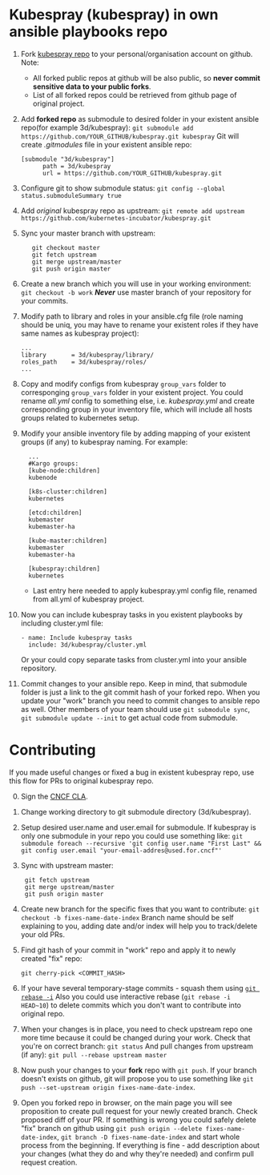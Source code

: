 # Kubespray (kubespray) in own ansible playbooks repo

1. Fork [kubespray repo](https://github.com/kubernetes-incubator/kubespray) to your personal/organisation account on github.
   Note:
     * All forked public repos at github will be also public, so **never commit sensitive data to your public forks**.
   * List of all forked repos could be retrieved from github page of original project.

2. Add **forked repo** as submodule to desired folder in your existent ansible repo(for example 3d/kubespray):
  ```git submodule add https://github.com/YOUR_GITHUB/kubespray.git kubespray```
  Git will create _.gitmodules_ file in your existent ansible repo:
   ```
   [submodule "3d/kubespray"]
         path = 3d/kubespray
         url = https://github.com/YOUR_GITHUB/kubespray.git
   ```

3. Configure git to show submodule status:
```git config --global status.submoduleSummary true```

4. Add *original* kubespray repo as upstream:
```git remote add upstream https://github.com/kubernetes-incubator/kubespray.git```

5. Sync your master branch with upstream:
   ```
      git checkout master
      git fetch upstream
      git merge upstream/master
      git push origin master
   ```

6. Create a new branch which you will use in your working environment:
```git checkout -b work```
    ***Never*** use master branch of your repository for your commits.

7. Modify path to library and roles in your ansible.cfg file (role naming should be uniq, you may have to rename your existent roles if they have same names as kubespray project):
   ```
   ...
   library       = 3d/kubespray/library/
   roles_path    = 3d/kubespray/roles/
   ...
   ```

8. Copy and modify configs from kubespray `group_vars` folder to corresponging `group_vars` folder in your existent project.
You could rename *all.yml* config to something else, i.e. *kubespray.yml* and create corresponding group in your inventory file, which will include all hosts groups related to kubernetes setup.

9. Modify your ansible inventory file by adding mapping of your existent groups (if any) to kubespray naming.
   For example:
   ```
     ...
     #Kargo groups:
     [kube-node:children]
     kubenode

     [k8s-cluster:children]
     kubernetes

     [etcd:children]
     kubemaster
     kubemaster-ha

     [kube-master:children]
     kubemaster
     kubemaster-ha

     [kubespray:children]
     kubernetes
     ```
     * Last entry here needed to apply kubespray.yml config file, renamed from all.yml of kubespray project.

10. Now you can include kubespray tasks in you existent playbooks by including cluster.yml file:
     ```
     - name: Include kubespray tasks
       include: 3d/kubespray/cluster.yml
     ```
     Or your could copy separate tasks from cluster.yml into your ansible repository.

11. Commit changes to your ansible repo. Keep in mind, that submodule folder is just a link to the git commit hash of your forked repo.
When you update your "work" branch you need to commit changes to ansible repo as well.
Other members of your team should use ```git submodule sync```, ```git submodule update --init``` to get actual code from submodule.

# Contributing
If you made useful changes or fixed a bug in existent kubespray repo, use this flow for PRs to original kubespray repo.

0. Sign the [CNCF CLA](https://git.k8s.io/community/CLA.md).

1. Change working directory to git submodule directory (3d/kubespray).

2. Setup desired user.name and user.email for submodule.
If kubespray is only one submodule in your repo you could use something like:
```git submodule foreach --recursive 'git config user.name "First Last" && git config user.email "your-email-addres@used.for.cncf"'```

3. Sync with upstream master:
   ```
    git fetch upstream
    git merge upstream/master
    git push origin master
     ```
4. Create new branch for the specific fixes that you want to contribute:
```git checkout -b fixes-name-date-index```
Branch name should be self explaining to you, adding date and/or index will help you to track/delete your old PRs.

5. Find git hash of your commit in "work" repo and apply it to newly created "fix" repo:
     ```
     git cherry-pick <COMMIT_HASH>
     ```
6. If your have several temporary-stage commits - squash them using [```git rebase -i```](http://eli.thegreenplace.net/2014/02/19/squashing-github-pull-requests-into-a-single-commit)
Also you could use interactive rebase (```git rebase -i HEAD~10```) to delete commits which you don't want to contribute into original repo.

7. When your changes is in place, you need to check upstream repo one more time because it could be changed during your work.
Check that you're on correct branch:
```git status```
And pull changes from upstream (if any):
```git pull --rebase upstream master```

8. Now push your changes to your **fork** repo with ```git push```. If your branch doesn't exists on github, git will propose you to use something like ```git push --set-upstream origin fixes-name-date-index```.

9. Open you forked repo in browser, on the main page you will see proposition to create pull request for your newly created branch. Check proposed diff of your PR. If something is wrong you could safely delete "fix" branch on github using ```git push origin --delete fixes-name-date-index```, ```git branch -D fixes-name-date-index``` and start whole process from the beginning.
If everything is fine - add description about your changes (what they do and why they're needed) and confirm pull request creation.
